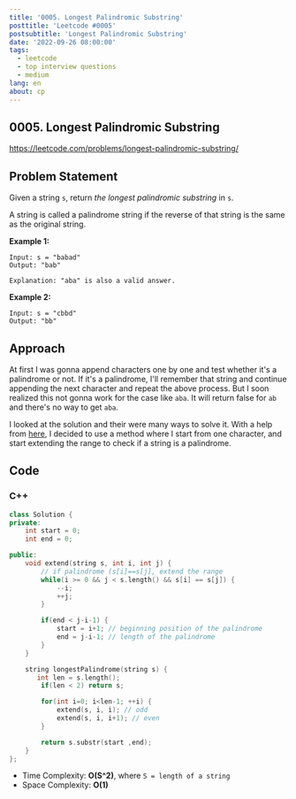 ```yaml
---
title: '0005. Longest Palindromic Substring'
posttitle: 'Leetcode #0005'
postsubtitle: 'Longest Palindromic Substring'
date: '2022-09-26 08:00:00'
tags:
  - leetcode
  - top interview questions
  - medium
lang: en
about: cp
---
```


## 0005. Longest Palindromic Substring

https://leetcode.com/problems/longest-palindromic-substring/

## Problem Statement

Given a string `s`, return _the longest palindromic substring_ in `s`.

A string is called a palindrome string if the reverse of that string is the same as the original string.

**Example 1:**

```text
Input: s = "babad"
Output: "bab"

Explanation: "aba" is also a valid answer.
```

**Example 2:**

```text
Input: s = "cbbd"
Output: "bb"
```

## Approach

At first I was gonna append characters one by one and test whether it's a palindrome or not.
If it's a palindrome, I'll remember that string and continue appending the next character and repeat the above process. But I soon realized this not gonna work for the case like `aba`. It will return false for `ab` and there's no way to get `aba`.

I looked at the solution and their were many ways to solve it. With a help from [here](https://leetcode.com/problems/longest-palindromic-substring/discuss/2928/Very-simple-clean-java-solution), I decided to use a method where I start from one character, and start extending the range to check if a string is a palindrome.

## Code

### C++

```cpp
class Solution {
private:
    int start = 0;
    int end = 0;

public:
    void extend(string s, int i, int j) {
        // if palindrome (s[i]==s[j], extend the range
        while(i >= 0 && j < s.length() && s[i] == s[j]) {
            --i;
            ++j;
        }

        if(end < j-i-1) {
            start = i+1; // beginning position of the palindrome
            end = j-i-1; // length of the palindrome
        }
    }

    string longestPalindrome(string s) {
       int len = s.length();
        if(len < 2) return s;

        for(int i=0; i<len-1; ++i) {
            extend(s, i, i); // odd
            extend(s, i, i+1); // even
        }

        return s.substr(start ,end);
    }
};
```

- Time Complexity: **O(S^2)**, where `S = length of a string`
- Space Complexity: **O(1)**
